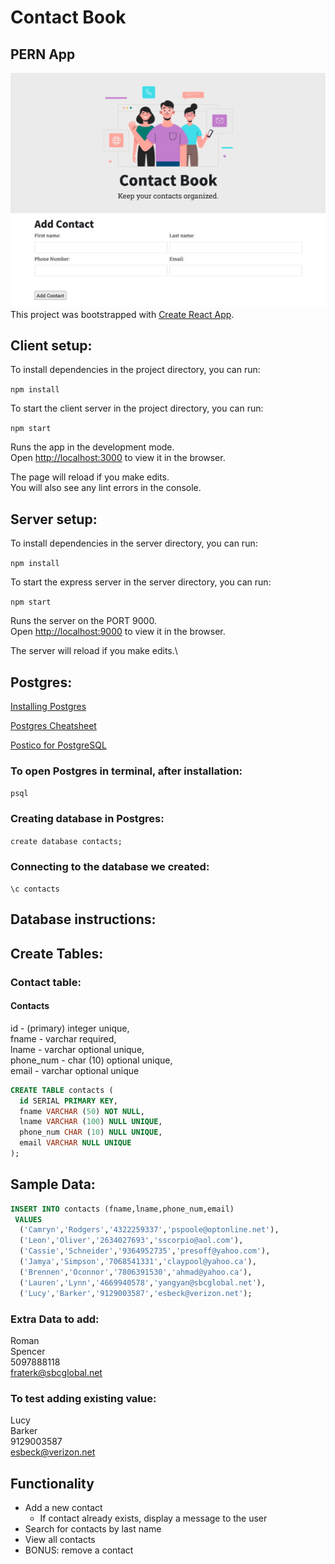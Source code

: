 # Contact Book
## PERN App
![screen shot](screen-shot.png)
This project was bootstrapped with [Create React App](https://github.com/facebook/create-react-app).

## Client setup:

To install dependencies in the project directory, you can run:

`npm install`

To start the client server in the project directory, you can run:

`npm start`

Runs the app in the development mode.\
Open [http://localhost:3000](http://localhost:3000) to view it in the browser.

The page will reload if you make edits.\
You will also see any lint errors in the console.

## Server setup:

To install dependencies in the server directory, you can run:

`npm install`

To start the express server in the server directory, you can run:

`npm start`

Runs the server on the PORT 9000.\
Open [http://localhost:9000](http://localhost:9000) to view it in the browser.

The server will reload if you make edits.\

## Postgres:

[Installing Postgres](https://github.com/Techtonica/curriculum/blob/main/databases/installing-postgresql.md)

[Postgres Cheatsheet](https://gist.github.com/Kartones/dd3ff5ec5ea238d4c546)

[Postico for PostgreSQL](https://eggerapps.at/postico/)

### To open Postgres in terminal, after installation:

`psql`

### Creating database in Postgres:

`create database contacts;`

### Connecting to the database we created:

`\c contacts`

## Database instructions:


## Create Tables:

### Contact table:

#### Contacts
id - (primary) integer unique,<br />
fname - varchar required,<br />
lname - varchar optional unique,<br />
phone_num - char (10) optional unique,<br />
email - varchar optional unique<br />


``` sql
CREATE TABLE contacts (
  id SERIAL PRIMARY KEY,
  fname VARCHAR (50) NOT NULL,
  lname VARCHAR (100) NULL UNIQUE,
  phone_num CHAR (10) NULL UNIQUE,
  email VARCHAR NULL UNIQUE
);
```

## Sample Data:

``` sql
INSERT INTO contacts (fname,lname,phone_num,email)
 VALUES 
  ('Camryn','Rodgers','4322259337','pspoole@optonline.net'),
  ('Leon','Oliver','2634027693','sscorpio@aol.com'),
  ('Cassie','Schneider','9364952735','presoff@yahoo.com'),
  ('Jamya','Simpson','7068541331','claypool@yahoo.ca'),
  ('Brennen','Oconnor','7806391530','ahmad@yahoo.ca'),
  ('Lauren','Lynn','4669940578','yangyan@sbcglobal.net'),
  ('Lucy','Barker','9129003587','esbeck@verizon.net');
 ```

### Extra Data to add:

Roman  
Spencer  
5097888118  
fraterk@sbcglobal.net

### To test adding existing value:
Lucy  
Barker  
9129003587  
esbeck@verizon.net

## Functionality
- Add a new contact  
  - If contact already exists, display a message to the user  
- Search for contacts by last name  
- View all contacts  
- BONUS: remove a contact



